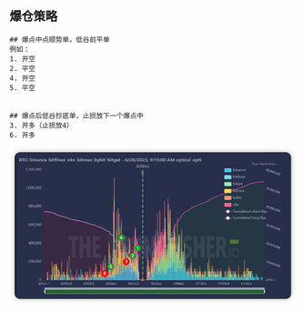 ## 爆仓策略


    ## 爆点中点顺势单，低谷前平单  
    例如：  
    1. 开空  
    2. 平空  
    4. 开空  
    5. 平空  


    ## 爆点后低谷抄底单，止损放下一个爆点中  
    3. 开多（止损放4）   
    6. 开多  

    
![image](https://github.com/TheSunnyDoll/moon/blob/main/core/image/liquidations.png)
